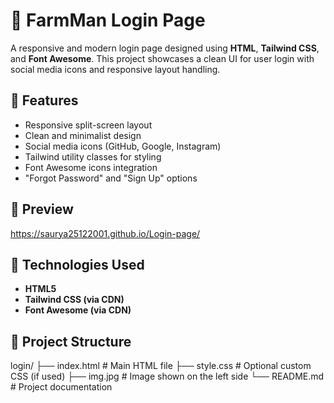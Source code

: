 # 🌿 FarmMan Login Page

A responsive and modern login page designed using **HTML**, **Tailwind CSS**, and **Font Awesome**. This project showcases a clean UI for user login with social media icons and responsive layout handling.

## 🚀 Features

- Responsive split-screen layout
- Clean and minimalist design
- Social media icons (GitHub, Google, Instagram)
- Tailwind utility classes for styling
- Font Awesome icons integration
- "Forgot Password" and "Sign Up" options

## 📸 Preview

https://saurya25122001.github.io/Login-page/

## 🧾 Technologies Used

- **HTML5**
- **Tailwind CSS (via CDN)**
- **Font Awesome (via CDN)**

## 📁 Project Structure

login/
├── index.html # Main HTML file
├── style.css # Optional custom CSS (if used)
├── img.jpg # Image shown on the left side
└── README.md # Project documentation
